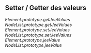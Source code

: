 ## Setter / Getter des valeurs

*Element.prototype.getJeeValues*  
*NodeList.prototype.getJeeValues*  
*Element.prototype.setJeeValues*  
*NodeList.prototype.setJeeValues*  
*Element.prototype.jeeValue*  
*NodeList.prototype.jeeValue*  


